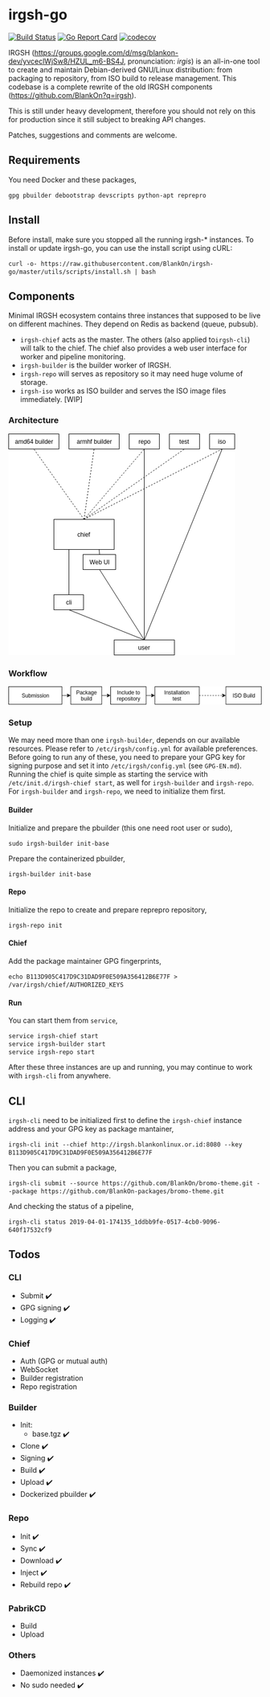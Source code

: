 # irgsh-go

[![Build Status](https://travis-ci.org/BlankOn/irgsh-go.svg?branch=master)](https://travis-ci.org/BlankOn/irgsh-go) [![Go Report Card](https://goreportcard.com/badge/github.com/BlankOn/irgsh-go)](https://goreportcard.com/report/github.com/BlankOn/irgsh-go) [![codecov](https://codecov.io/gh/BlankOn/irgsh-go/branch/master/graph/badge.svg)](https://codecov.io/gh/BlankOn/irgsh-go)

IRGSH (https://groups.google.com/d/msg/blankon-dev/yvceclWjSw8/HZUL_m6-BS4J, pronunciation: *irgis*) is an all-in-one tool to create and maintain Debian-derived GNU/Linux distribution: from packaging to repository, from ISO build to release management. This codebase is a complete rewrite of the old IRGSH components (https://github.com/BlankOn?q=irgsh).

This is still under heavy development, therefore you should not rely on this for production since it still subject to breaking API changes.

Patches, suggestions and comments are welcome.

## Requirements

You need Docker and these packages,

```
gpg pbuilder debootstrap devscripts python-apt reprepro
```

## Install

Before install, make sure you stopped all the running irgsh-\* instances. To install or update irgsh-go, you can use the install script using cURL:

```
curl -o- https://raw.githubusercontent.com/BlankOn/irgsh-go/master/utils/scripts/install.sh | bash
```

## Components

Minimal IRGSH ecosystem contains three instances that supposed to be live on different machines. They depend on Redis as backend (queue, pubsub).

- `irgsh-chief` acts as the master. The others (also applied to`irgsh-cli`) will talk to the chief. The chief also provides a web user interface for worker and pipeline monitoring.
- `irgsh-builder` is the builder worker of IRGSH.
- `irgsh-repo` will serves as repository so it may need huge volume of storage.
- `irgsh-iso` works as ISO builder and serves the ISO image files immediately. [WIP]

### Architecture

<img src="utils/assets/irgsh-distributed-architecture.png">

### Workflow

<img src="utils/assets/irgsh-flow.png">

### Setup

We may need more than one `irgsh-builder`, depends on our available resources. Please refer to `/etc/irgsh/config.yml` for available preferences. Before going to run any of these, you need to prepare your GPG key for signing purpose and set it into `/etc/irgsh/config.yml` (see `GPG-EN.md`). Running the chief is quite simple as starting the service with `/etc/init.d/irgsh-chief start`, as well for `irgsh-builder` and `irgsh-repo`. For `irgsh-builder` and `irgsh-repo`, we need to initialize them first.

#### Builder

Initialize and prepare the pbuilder (this one need root user or sudo),

```
sudo irgsh-builder init-base
```

Prepare the containerized pbuilder,

```
irgsh-builder init-base
```

#### Repo

Initialize the repo to create and prepare reprepro repository,

```
irgsh-repo init

```

#### Chief

Add the package maintainer GPG fingerprints,

```
echo B113D905C417D9C31DAD9F0E509A356412B6E77F > /var/irgsh/chief/AUTHORIZED_KEYS
```

#### Run

You can start them from `service`,

```
service irgsh-chief start
service irgsh-builder start
service irgsh-repo start
```

After these three instances are up and running, you may continue to work with `irgsh-cli` from anywhere.

## CLI

`irgsh-cli` need to be initialized first to define the `irgsh-chief` instance address and your GPG key as package mantainer,

```
irgsh-cli init --chief http://irgsh.blankonlinux.or.id:8080 --key B113D905C417D9C31DAD9F0E509A356412B6E77F
```

Then you can submit a package,

```
irgsh-cli submit --source https://github.com/BlankOn/bromo-theme.git --package https://github.com/BlankOn-packages/bromo-theme.git
```

And checking the status of a pipeline,

```
irgsh-cli status 2019-04-01-174135_1ddbb9fe-0517-4cb0-9096-640f17532cf9
```


## Todos

### CLI

- Submit :heavy_check_mark:
- GPG signing :heavy_check_mark:
- Logging :heavy_check_mark:

### Chief

- Auth (GPG or mutual auth)
- WebSocket
- Builder registration
- Repo registration

### Builder

- Init:
  - base.tgz :heavy_check_mark:
- Clone :heavy_check_mark:
- Signing :heavy_check_mark:
- Build :heavy_check_mark:
- Upload :heavy_check_mark:
- Dockerized pbuilder :heavy_check_mark:

### Repo

- Init :heavy_check_mark:
- Sync :heavy_check_mark:
- Download :heavy_check_mark:
- Inject :heavy_check_mark:
- Rebuild repo :heavy_check_mark:

### PabrikCD

- Build
- Upload

### Others

- Daemonized instances :heavy_check_mark:
- No sudo needed :heavy_check_mark:
